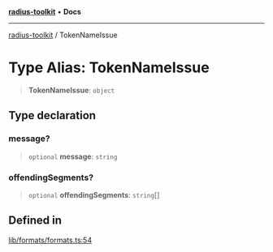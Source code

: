 [**radius-toolkit**](../README.md) • **Docs**

***

[radius-toolkit](../globals.md) / TokenNameIssue

# Type Alias: TokenNameIssue

> **TokenNameIssue**: `object`

## Type declaration

### message?

> `optional` **message**: `string`

### offendingSegments?

> `optional` **offendingSegments**: `string`[]

## Defined in

[lib/formats/formats.ts:54](https://github.com/rangle/radius-token-tango/blob/0fa25351e79af51a833bcebadbd83e27a9791a4f/packages/radius-toolkit/src/lib/formats/formats.ts#L54)
